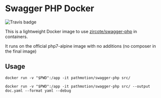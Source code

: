 # Swagger PHP Docker

![Travis badge](https://travis-ci.org/PathMotion/docker-swagger-php.svg?branch=master)

This is a lightweight Docker image to use [zircote/swagger-php](https://github.com/zircote/swagger-php) in containers.

It runs on the official php7-alpine image with no additions (no composer in the final image)


## Usage


```
docker run -v "$PWD":/app -it pathmotion/swagger-php src/
```

```
docker run -v "$PWD":/app -it pathmotion/swagger-php src/ --output doc.yaml --format yaml --debug
```
